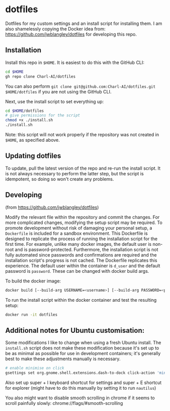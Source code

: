 # dotfiles

Dotfiles for my custom settings and an install script for installing them. I am also shamelessly copying the Docker idea from: https://github.com/jwblangley/dotfiles for developing this repo.

## Installation

Install this repo in `$HOME`. It is easiest to do this with the GitHub CLI:
```bash
cd $HOME
gh repo clone Charl-AI/dotfiles
```
You can also perform `git clone git@github.com:Charl-AI/dotfiles.git $HOME/dotfiles` if you are not using the GitHub CLI.

Next, use the install script to set everything up:
```bash
cd $HOME/dotfiles
# give permissions for the script
chmod +x ./install.sh
./install.sh
```
Note: this script will not work properly if the repository was not created in `$HOME`, as specified above.

## Updating dotfiles

To update, pull the latest version of the repo and re-run the install script. It is not always necessary to perform the latter step, but the script is idempotent, so doing so won't create any problems.

## Developing

(from https://github.com/jwblangley/dotfiles)

Modify the relevant file within the repository and commit the changes. For more complicated changes, modifying the setup script may be required. To promote development without risk of damaging your personal setup, a `Dockerfile` is included for a sandbox environment. This Dockerfile is designed to replicate the process of running the installation script for the first time. For example, unlike many docker images, the default user is non-root and is password-protected. Furthermore, the installation script is not fully automated since passwords and confirmations are required and the installation script's progress is not cached. The Dockerfile replicates this experience. The default user within the container is `d_user` and the default password is `password`. These can be changed with docker build args.

To build the docker image:

```bash
docker build [--build-arg USERNAME=<username>] [--build-arg PASSWORD=<password>] . -t dotfiles
```
To run the install script within the docker container and test the resulting setup:

```bash
docker run -it dotfiles
```

## Additional notes for Ubuntu customisation:

Some modifications I like to change when using a fresh Ubuntu install. The `install.sh` script does not make these modification because it's set up to be as minimal as possible for use in development containers; it's generally best to make these adjustments manually is necessary.
```bash
# enable minimise on click
gsettings set org.gnome.shell.extensions.dash-to-dock click-action 'minimize'
```

Also set up super + I keyboard shortcut for settings and super + E shortcut for explorer (might have to do this manually by setting it to run ```nautilus```)

You also might want to disable smooth scrolling in chrome if it seems to scroll painfully slowly:
chrome://flags/#smooth-scrolling
